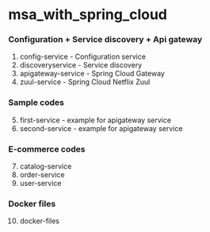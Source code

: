 # msa_with_spring_cloud

### Configuration + Service discovery + Api gateway
1. config-service - Configuration service
2. discoveryservice - Service discovery
3. apigateway-service - Spring Cloud Gateway
4. zuul-service - Spring Cloud Netflix Zuul

### Sample codes
5. first-service - example for apigateway service
6. second-service - example for apigateway service

### E-commerce codes
7. catalog-service
8. order-service
9. user-service

### Docker files
10. docker-files
